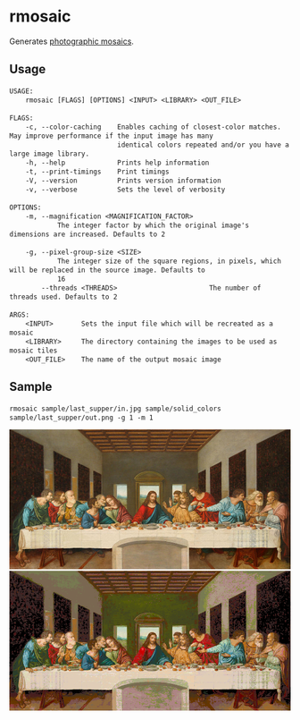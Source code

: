 # rmosaic

Generates [photographic mosaics](https://en.wikipedia.org/wiki/Photographic_mosaic).

## Usage

```
USAGE:
    rmosaic [FLAGS] [OPTIONS] <INPUT> <LIBRARY> <OUT_FILE>

FLAGS:
    -c, --color-caching    Enables caching of closest-color matches. May improve performance if the input image has many
                           identical colors repeated and/or you have a large image library.
    -h, --help             Prints help information
    -t, --print-timings    Print timings
    -V, --version          Prints version information
    -v, --verbose          Sets the level of verbosity

OPTIONS:
    -m, --magnification <MAGNIFICATION_FACTOR>
            The integer factor by which the original image's dimensions are increased. Defaults to 2

    -g, --pixel-group-size <SIZE>
            The integer size of the square regions, in pixels, which will be replaced in the source image. Defaults to
            16
        --threads <THREADS>                       The number of threads used. Defaults to 2

ARGS:
    <INPUT>       Sets the input file which will be recreated as a mosaic
    <LIBRARY>     The directory containing the images to be used as mosaic tiles
    <OUT_FILE>    The name of the output mosaic image
```

## Sample

```
rmosaic sample/last_supper/in.jpg sample/solid_colors sample/last_supper/out.png -g 1 -m 1
```

![Last Supper input image](https://raw.githubusercontent.com/ipost/mosaic-rs/master/sample/last_supper/in.jpg)
![Last Supper output image](https://raw.githubusercontent.com/ipost/mosaic-rs/master/sample/last_supper/out.png)
